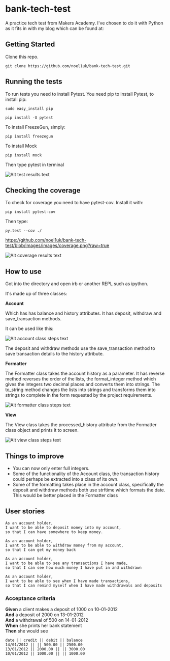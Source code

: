 # bank-tech-test

A practice tech test from Makers Academy. I've chosen to do it with Python as
it fits in with my blog which can be found at:

## Getting Started

Clone this repo.

```
git clone https://github.com/noel1uk/bank-tech-test.git
```

## Running the tests
To run tests you need to install Pytest. You need pip to install Pytest, to install pip:

```
sudo easy_install pip
```

```
pip install -U pytest
```

To install FreezeGun, simply:
```
pip install freezegun
```

To install Mock

```
pip install mock
```

Then type pytest in terminal


![Alt test results text](https://github.com/noel1uk/bank-tech-test/blob/images/images/tests.png?raw=true "Optional Title")

## Checking the coverage


To check for coverage you need to have pytest-cov. Install it with:

```
pip install pytest-cov

```
Then type:

```
py.test --cov ./
```

https://github.com/noel1uk/bank-tech-test/blob/images/images/coverage.png?raw=true

![Alt coverage results text](https://github.com/noel1uk/bank-tech-test/blob/images/images/coverage.png?raw=true "Optional Title")

## How to use

Got into the directory and open irb or another REPL such as ipython.

It's made up of three classes:

__Account__

Which has has balance and history attributes.
It has deposit, withdraw and save_transaction methods.

It can be used like this:

![Alt account class steps text](https://raw.githubusercontent.com/noel1uk/bank-tech-test/757dbd830d8e7938f010d3b900fcba799d0f668c/images/account.png?raw=true "Optional Title")

The deposit and withdraw methods use the save_transaction method to save transaction details to the history attribute.

__Formatter__

The Formatter class takes the account history as a parameter. It has reverse method reverses the order of the lists, the format_integer method which gives the integers two decimal places and converts them into strings. The to_string method  changes the lists into strings and transforms them into strings to complete in the form requested by the project requirements.

![Alt formatter class steps text](https://github.com/noel1uk/bank-tech-test/blob/images/images/formatter.png?raw=true "Optional Title")

__View__

The View class takes the processed_history attribute from the Formatter class object and prints it to screen.

![Alt view class steps text](https://github.com/noel1uk/bank-tech-test/blob/images/images/view.png?raw=true "Optional Title")


## Things to improve

* You can now only enter full integers.
* Some of the functionality of the Account class, the transaction history could perhaps be extracted into a class of its own.
* Some of the formatting takes place in the account class, specifically the deposit and withdraw methods both use strftime which formats the date. This would be better placed in the Formatter class



## User stories

```
As an account holder,
I want to be able to deposit money into my account,
so that I can have somewhere to keep money.
```

```
As an account holder,
I want to be able to withdraw money from my account,
so that I can get my money back
```

```
As an account holder,
I want to be able to see any transactions I have made,
so that I can see how much money I have put in and withdrawn
```

```
As an account holder,
I want to be able to see when I have made transactions,
so that I can remind myself when I have made withdrawals and deposits
```

### Acceptance criteria

**Given** a client makes a deposit of 1000 on 10-01-2012  
**And** a deposit of 2000 on 13-01-2012  
**And** a withdrawal of 500 on 14-01-2012  
**When** she prints her bank statement  
**Then** she would see

```
date || credit || debit || balance
14/01/2012 || || 500.00 || 2500.00
13/01/2012 || 2000.00 || || 3000.00
10/01/2012 || 1000.00 || || 1000.00
```
